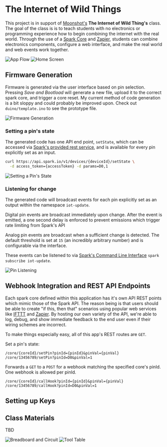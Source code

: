 # The Internet of Wild Things

This project is in support of [Moonshot's](http://moonshot.barkleyus.com/) **The Internet of Wild Thing's** class. The goal of the class is is to teach students with no electronics or programming experience how to begin combining the internet with the real world. Through the use of a [Spark Core](http://spark.io) and [Zapier](http://zapier.com/), students can combine electronics components, configure a web interface, and make the real world and web events work together.

![App Flow](http://i.imgur.com/jvJq5b5.jpg)
![Home Screen](http://i.imgur.com/tykNxQV.png)

## Firmware Generation
Firmware is generated via the user interface based on pin selection. Pressing *Save and Bootload* will generate a new file, upload it to the correct spark core, and trigger a core reset. My current method of code generation is a bit sloppy and could probably be improved upon. Check out `duino/template.ino` to see the prototype file.

![Firmware Generation](http://i.imgur.com/cV2nqXK.png)

### Setting a pin's state
The generated code has one API end point, `setState`, which can be accessed via [Spark's provided rest service](http://docs.spark.io/#/), and is available for every pin explicitly set as an input.

```bash
curl https://api.spark.io/v1/devices/{deviceId}/setState \
  -d access_token={accessToken} -d params=D0,1
```

![Setting a Pin's State](http://i.imgur.com/XVMgxCf.png)

### Listening for change
The generated code will broadcast events for each pin explicitly set as an output within the namespace `iot-update`.

Digital pin events are broadcast immediately upon change. After the event is emitted, a one second delay is enforced to prevent emissions which trigger rate limiting from Spark's API

Analog pin events are broadcast when a sufficient change is detected. The default threshold is set at `15` (an incredibly arbitrary number) and is configurable via the interface.

These events can be listened to via [Spark's Command Line Interface](https://github.com/spark/spark-cli) `spark subscribe iot-update`.

![Pin Listening](http://i.imgur.com/YIAsuAj.png)

## Webhook Integration and REST API Endpoints
Each spark core defined within this application has it's own API REST points which mimic those of the Spark API. The reason being is that users should be able to create "if this, then that" scenarios using popular web services like [IFTTT](https://ifttt.com/) and [Zapier](https://zapier.com/). By hosting our own variety of the API, we're able to log, debug, and show immediate feedback to the end user even if their wiring schemes are incorrect.

To make things especially easy, all of this app's REST routes are `GET`.

Set a pin's state:
```
/core/{coreId}/setPin?pinId={pinId}&pinVal={pinVal}
/core/13456789/setPin?pinId=D0&pinVal=1
```

Forwards a `GET` to a `POST` for a webhook matching the specified core's pinId. One webhook is allowed per pinId.
```
/core/{coreId}/callHook?pinId={pinId}&pinVal={pinVal}
/core/13456789/callHook?pinId=D0&pinVal=1
```

## Setting up Keys

## Class Materials
TBD

![Breadboard and Circuit](http://i.imgur.com/iCDqQ00.jpg)
![Tool Table](http://i.imgur.com/ZZO8H67.jpg)
